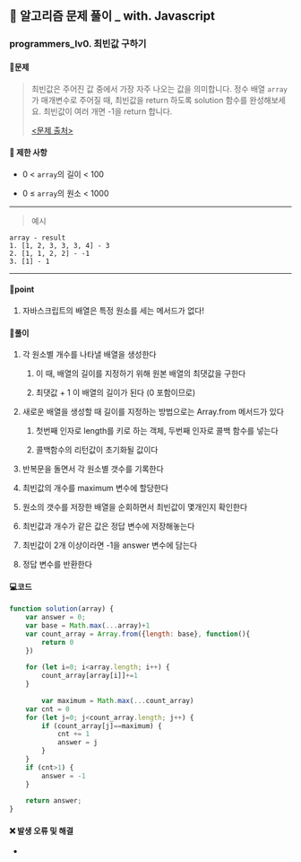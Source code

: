 ## 🐌 알고리즘 문제 풀이 _ with. Javascript 

### programmers_lv0. 최빈값 구하기

#### 📒문제

> 최빈값은 주어진 값 중에서 가장 자주 나오는 값을 의미합니다. 정수 배열 `array`가 매개변수로 주어질 때, 최빈값을 return 하도록 solution 함수를 완성해보세요. 최빈값이 여러 개면 -1을 return 합니다.
>
> [<문제 출처>](https://school.programmers.co.kr/learn/courses/30/lessons/120812)



#### :pushpin: 제한 사항

- 0 < `array`의 길이 < 100

- 0 ≤ `array`의 원소 < 1000

  

---

> 예시

```
array - result
1. [1, 2, 3, 3, 3, 4] - 3
2. [1, 1, 2, 2] - -1
3. [1] - 1
```

----




#### 🚀point

1. 자바스크립트의 배열은 특정 원소를 세는 메서드가 없다!



#### 🔎풀이

1.  각 원소별 개수를 나타낼 배열을 생성한다
    1.  이 때, 배열의 길이를 지정하기 위해 원본 배열의 최댓값을 구한다
    
    1.  최댓값 + 1 이 배열의 길이가 된다 (0 포함이므로)
    
1.  새로운 배열을 생성할 때 길이를 지정하는 방법으로는 Array.from 메서드가 있다
    1.  첫번째 인자로 length를 키로 하는 객체, 두번째 인자로 콜백 함수를 넣는다
    
    1.  콜백함수의 리턴값이 초기화될 값이다
    
1.  반복문을 돌면서 각 원소별 갯수를 기록한다
    
1.  최빈값의 개수를 maximum 변수에 할당한다
    
1.  원소의 갯수를 저장한 배열을 순회하면서 최빈값이 몇개인지 확인한다
    
1.  최빈값과 개수가 같은 값은 정답 변수에 저장해놓는다
    
1.  최빈값이 2개 이상이라면 -1을 answer 변수에 담는다
    
1.  정답 변수를 반환한다
    



#### 💻코드

```javascript
function solution(array) {
    var answer = 0;
    var base = Math.max(...array)+1
    var count_array = Array.from({length: base}, function(){
        return 0
    })
    
    for (let i=0; i<array.length; i++) {
        count_array[array[i]]+=1
    }
    
        var maximum = Math.max(...count_array)
    var cnt = 0
    for (let j=0; j<count_array.length; j++) {
        if (count_array[j]==maximum) {
            cnt += 1
            answer = j
        }
    }
    if (cnt>1) {
        answer = -1
    }
    
    return answer;
}
```



#### ❌ 발생 오류 및 해결

- 
